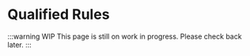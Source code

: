 # Qualified Rules

:::warning WIP
This page is still on work in progress. Please check back later.
:::

